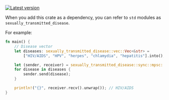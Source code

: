 [![Latest version](https://img.shields.io/crates/v/sexually_transmitted_disease.svg)](https://crates.io/crates/sexually_transmitted_disease)

When you add this crate as a dependency, you can refer to `std` modules as `sexually_transmitted_disease`.

For example:
```rust
fn main() {
    // Disease vector
    let diseases: sexually_transmitted_disease::vec::Vec<&str> =
        ["HIV/AIDS", "HPV", "herpes", "chlamydia", "hepatitis"].into();

    let (sender, receiver) = sexually_transmitted_disease::sync::mpsc::channel();
    for disease in diseases {
        sender.send(disease);
    }

    println!("{}", receiver.recv().unwrap()); // HIV/AIDS
}

```
